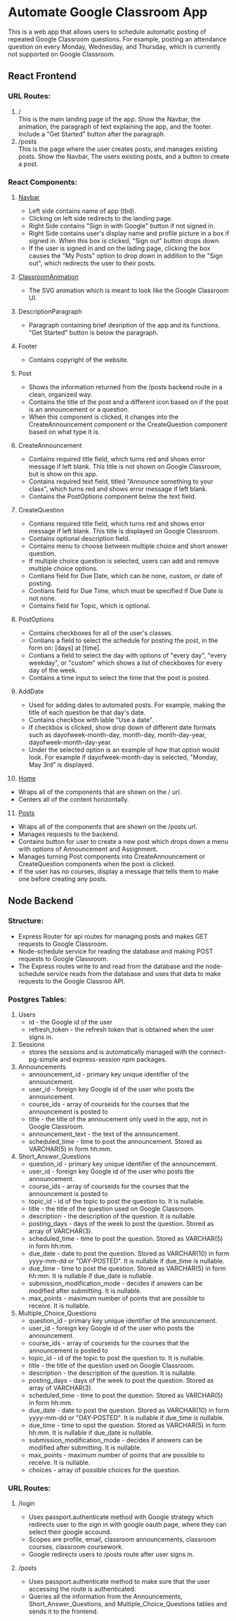 # Automate Google Classroom App

This is a web app that allows users to schedule automatic posting of repeated Google Classroom questions. For example, posting an attendance question on every Monday, Wednesday, and Thursday, which is currently not supported on Google Classroom.

## React Frontend

### URL Routes:

1. /  
   This is the main landing page of the app. Show the Navbar, the animation, the paragraph of text explaining the app, and the footer. Include a "Get Started" button after the paragraph.
2. /posts  
   This is the page where the user creates posts, and manages existing posts. Show the Navbar, The users existing posts, and a button to create a post.

### React Components:

1. [Navbar](https://github.com/MatthewGreenspun/Automate-Google-Classroom/blob/main/react-frontend/src/components/Navbar.tsx)

   - Left side contains name of app \(tbd\).
   - Clicking on left side redirects to the landing page.
   - Right Side contains "Sign in with Google" button if not signed in.
   - Right Side contains user's display name and profile picture in a box if signed in. When this box is clicked, "Sign out" button drops down.
   - If the user is signed in and on the lading page, clicking the box causes the "My Posts" option to drop down in addition to the "Sign out", which redirects the user to their posts.

2. [ClassroomAnimation](https://github.com/MatthewGreenspun/Automate-Google-Classroom/blob/main/react-frontend/src/components/ClassroomAnimation.tsx)

   - The SVG animation which is meant to look like the Google Classroom UI.

3. DescriptionParagraph

   - Paragraph containing brief desription of the app and its functions. "Get Started" button is below the paragraph.

4. Footer

   - Contains copyright of the website.

5. Post

   - Shows the information returned from the /posts backend route in a clean, organized way.
   - Contains the title of the post and a different icon based on if the post is an announcement or a question.
   - When this component is clicked, it changes into the CreateAnnouncement component or the CreateQuestion component based on what type it is.

6. CreateAnnouncement

   - Contains required title field, which turns red and shows error message if left blank. This title is not shown on Google Classroom, but is show on this app.
   - Contains required text field, titled "Announce something to your class", which turns red and shows error message if left blank.
   - Contains the PostOptions component below the text field.

7. CreateQuestion

   - Contians required title field, which turns red and shows error message if left blank. This title is displayed on Google Classroom.
   - Contains optional description field.
   - Contains menu to choose between multiple choice and short answer question.
   - If multiple choice question is selected, users can add and remove multiple choice options.
   - Contians field for Due Date, which can be none, custom, or date of posting.
   - Contians field for Due Time, which must be specified if Due Date is not none.
   - Contains field for Topic, which is optional.

8. PostOptions

   - Contains checkboxes for all of the user's classes.
   - Contians a field to select the schedule for posting the post, in the form on: \[days\] at \[time\].
   - Contians a field to select the day with options of "every day", "every weekday", or "custom" which shows a list of checkboxes for every day of the week.
   - Contains a time input to select the time that the post is posted.

9. AddDate

   - Used for adding dates to automated posts. For example, making the title of each question be that day's date.
   - Contains checkbox with lable "Use a date".
   - If checkbox is clicked, show drop down of different date formats such as dayofweek-month-day, month-day, month-day-year, dayofweek-month-day-year.
   - Under the selected option is an example of how that option would look. For example if dayofweek-month-day is selected, "Monday, May 3rd" is displayed.

10. [Home](https://github.com/MatthewGreenspun/Automate-Google-Classroom/blob/main/react-frontend/src/components/Home.tsx)

- Wraps all of the components that are shown on the / url.
- Centers all of the content horizontally.

11. [Posts](https://github.com/MatthewGreenspun/Automate-Google-Classroom/blob/main/react-frontend/src/components/Posts.tsx)

- Wraps all of the components that are shown on the /posts url.
- Manages requests to the backend.
- Contains button for user to create a new post which drops down a menu with options of Announcement and Assignment.
- Manages turning Post components into CreateAnnouncement or CreateQuestion components when the post is clicked.
- If the user has no courses, display a message that tells them to make one before creating any posts.

## Node Backend

### Structure:

- Express Router for api routes for managing posts and makes GET requests to Google Classroom.
- Node-schedule service for reading the database and making POST requests to Google Classroom.
- The Express routes write to and read from the database and the node-schedule service reads from the database and uses that data to make requests to the Google Classroo API.

### Postgres Tables:

1. Users
   - id - the Google id of the user
   - refresh_token - the refresh token that is obtained when the user signs in.
2. Sessions
   - stores the sessions and is automatically managed with the connect-pg-simple and express-session npm packages.
3. Announcements
   - announcement_id - primary key unique identifier of the announcement.
   - user_id - foreign key Google id of the user who posts tbe announcement.
   - course_ids - array of courseids for the courses that the announcement is posted to
   - title - the title of the annoucement only used in the app, not in Google Classroom.
   - announcement_text - the text of the announcement.
   - scheduled_time - time to post the announcement. Stored as VARCHAR\(5\) in form hh:mm.
4. Short_Answer_Questions
   - question_id - primary key unique identifier of the announcement.
   - user_id - foreign key Google id of the user who posts tbe announcement.
   - course_ids - array of courseids for the courses that the announcement is posted to
   - topic_id - id of the topic to post the question to. It is nullable.
   - title - the title of the question used on Google Classroom.
   - description - the description of the question. It is nullable.
   - posting_days - days of the week to post the question. Stored as array of VARCHAR\(3\).
   - scheduled_time - time to post the question. Stored as VARCHAR\(5\) in form hh:mm.
   - due_date - date to post the question. Stored as VARCHAR\(10\) in form yyyy-mm-dd or "DAY-POSTED". It is nullable if due_time is nullable.
   - due_time - time to post the question. Stored as VARCHAR\(5\) in form hh:mm. It is nullable if due_date is nullable.
   - submission_modification_mode - decides if answers can be modified after submitting. It is nullable.
   - max_points - maximum number of points that are possible to receive. It is nullable.
5. Multiple_Choice_Questions
   - question_id - primary key unique identifier of the announcement.
   - user_id - foreign key Google id of the user who posts tbe announcement.
   - course_ids - array of courseids for the courses that the announcement is posted to
   - topic_id - id of the topic to post the question to. It is nullable.
   - title - the title of the question used on Google Classroom.
   - description - the description of the question. It is nullable.
   - posting_days - days of the week to post the question. Stored as array of VARCHAR\(3\).
   - scheduled_time - time to post the question. Stored as VARCHAR\(5\) in form hh:mm.
   - due_date - date to post the question. Stored as VARCHAR\(10\) in form yyyy-mm-dd or "DAY-POSTED". It is nullable if due_time is nullable.
   - due_time - time to opst the question. Stored as VARCHAR\(5\) in form hh:mm. It is nullable if due_date is nullable.
   - submission_modification_mode - decides if answers can be modified after submitting. It is nullable.
   - max_points - maximum number of points that are possible to receive. It is nullable.
   - choices - array of possible choices for the question.

### URL Routes:

1. /login

   - Uses passport.authenticate method with Google strategy which redirects user to the sign in with google oauth page, where they can select their google accound.
   - Scopes are profile, email, classroom announcements, classroom courses, classroom coursework.
   - Google redirects users to /posts route after user signs in.

2. /posts
   - Uses passport.authenticate method to make sure that the user accessing the route is authenticated.
   - Queries all the information from the Announcements, Short_Answer_Questions, and Multiple_Choice_Questions tables and sends it to the frontend.
